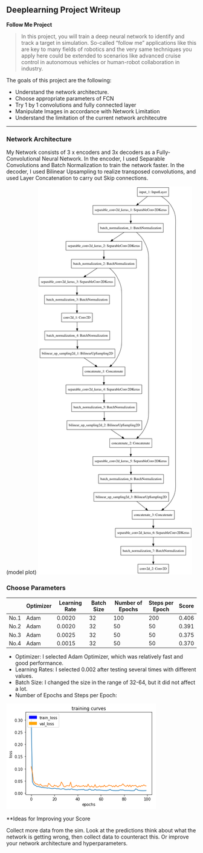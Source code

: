 ## Deeplearning Project Writeup ##

**Follow Me Project**

>In this project, you will train a deep neural network to identify and track a target in simulation. So-called “follow me” applications like this are key to many fields of robotics and the very same techniques you apply here could be extended to scenarios like advanced cruise control in autonomous vehicles or human-robot collaboration in industry.

The goals of this project are the following:
* Understand the network architecture.
* Choose appropriate parameters of FCN
* Try 1 by 1 convolutions and fully connected layer
* Manipulate Images in accordance with Network Limitation
* Understand the limitation of the current network architecutre

[image1]: ./code/model.png "model plot"
[image2]: ./code/learning_history.png "learning history"

----
### Network Architecture ###

My Network consists of 3 x encoders and 3x decoders as a Fully-Convolutional Neural Network. In the encoder, I used Separable Convolutions and Batch Normalization to train the network faster. In the decoder, I used Bilinear Upsampling to realize transposed convolutions, and used Layer Concatenation to carry out Skip connections.

(model plot)
![alt text][image1]


### Choose Parameters ###

|  | Optimizer | Learning Rate | Batch Size | Number of Epochs | Steps per Epoch | Score |
|----|----|----|----|----|----|----|
| No.1 | Adam | 0.0020 | 32 | 100 | 200 | 0.406 |
| No.2 | Adam | 0.0020 | 32 | 50  | 50  | 0.391 |
| No.3 | Adam | 0.0025 | 32 | 50  | 50  | 0.375 |
| No.4 | Adam | 0.0015 | 32 | 50  | 50  | 0.370 |

* Optimizer: I selected Adam Optimizer, which was relatively fast and good performance.
* Learning Rates: I selected 0.002 after testing several times with different values.
* Batch Size: I changed the size in the range of 32-64, but it did not affect a lot.
* Number of Epochs and Steps per Epoch: 


![alt text][image2]



**Ideas for Improving your Score

Collect more data from the sim. Look at the predictions think about what the network is getting wrong, then collect data to counteract this. Or improve your network architecture and hyperparameters. 


